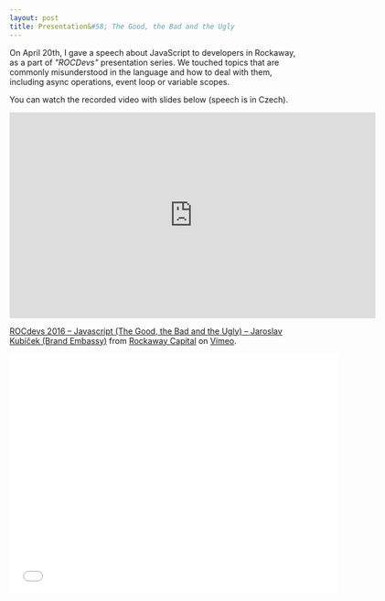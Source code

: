 ```yaml
---
layout: post
title: Presentation&#58; The Good, the Bad and the Ugly
---
```


On April 20th, I gave a speech about JavaScript to developers in Rockaway,
as a part of *"ROCDevs"* presentation series. We touched topics that are commonly
misunderstood in the language and how to deal with them, 
including async operations, event loop or variable scopes.

You can watch the recorded video with slides below (speech is in Czech).

<iframe src="https://player.vimeo.com/video/164210510" width="640" height="360" frameborder="0" webkitallowfullscreen mozallowfullscreen allowfullscreen></iframe>
<p><a href="https://vimeo.com/164210510">ROCdevs 2016 &ndash; Javascript (The Good, the Bad and the Ugly) &ndash; Jaroslav Kub&iacute;ček (Brand Embassy)</a> from <a href="https://vimeo.com/rockawaycapital">Rockaway Capital</a> on <a href="https://vimeo.com">Vimeo</a>.</p>

<iframe class="centered" src="//slides.com/jaroslavkubicek/javascript-rocdevs/embed" width="576" height="420" scrolling="no" frameborder="0" webkitallowfullscreen mozallowfullscreen allowfullscreen></iframe>
